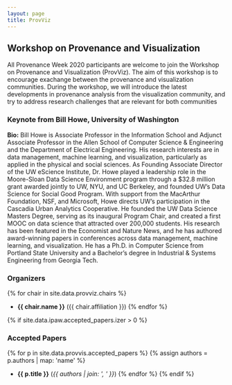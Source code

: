 ```yaml
---
layout: page
title: ProvViz
---
```


## Workshop on Provenance and Visualization

All Provenance Week 2020 participants are welcome to join the Workshop on Provenance and Visualization (ProvViz).  The aim of this workshop is to encourage exachange between the provenance and visualization communities.  During the workshop, we will introduce the latest developments in provenance analysis from the visualization community, and try to address research challenges that are relevant for both communities

### Keynote from Bill Howe, University of Washington

**Bio:**  Bill Howe is Associate Professor in the Information School and Adjunct Associate Professor in the Allen School of Computer Science & Engineering and the Department of Electrical Engineering. His research interests are in data management, machine learning, and visualization, particularly as applied in the physical and social sciences. As Founding Associate Director of the UW eScience Institute, Dr. Howe played a leadership role in the Moore-Sloan Data Science Environment program through a $32.8 million grant awarded jointly to UW, NYU, and UC Berkeley, and founded UW’s Data Science for Social Good Program. With support from the MacArthur Foundation, NSF, and Microsoft, Howe directs UW’s participation in the Cascadia Urban Analytics Cooperative. He founded the UW Data Science Masters Degree, serving as its inaugural Program Chair, and created a first MOOC on data science that attracted over 200,000 students. His research has been featured in the Economist and Nature News, and he has authored award-winning papers in conferences across data management, machine learning, and visualization. He has a Ph.D. in Computer Science from Portland State University and a Bachelor’s degree in Industrial & Systems Engineering from Georgia Tech. 

### Organizers

{% for chair in site.data.provviz.chairs %}
* **{{ chair.name }}** ({{ chair.affiliation }})
{% endfor %}

{% if site.data.ipaw.accepted_papers.izer > 0 %}
### Accepted Papers

{% for p in site.data.provvis.accepted_papers %}
{% assign authors = p.authors | map: 'name' %}
* **{{ p.title }}** (*{{ authors | join: ', ' }}*)
{% endfor %}
{% endif %}
